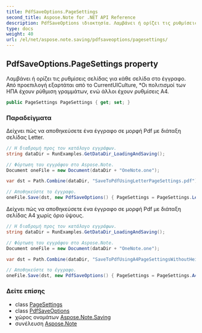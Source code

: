 ```yaml
---
title: PdfSaveOptions.PageSettings
second_title: Aspose.Note for .NET API Reference
description: PdfSaveOptions ιδιοκτησία. Λαμβάνει ή ορίζει τις ρυθμίσεις σελίδας για κάθε σελίδα στο έγγραφο. Από προεπιλογή εξαρτάται από το CurrentUICulture Οι πολιτισμοί των ΗΠΑ έχουν ρύθμιση γραμμάτων ενώ άλλοι έχουν ρυθμίσεις A4.
type: docs
weight: 40
url: /el/net/aspose.note.saving/pdfsaveoptions/pagesettings/
---
```

## PdfSaveOptions.PageSettings property

Λαμβάνει ή ορίζει τις ρυθμίσεις σελίδας για κάθε σελίδα στο έγγραφο. Από προεπιλογή εξαρτάται από το CurrentUICulture, *Οι πολιτισμοί των ΗΠΑ έχουν ρύθμιση γραμμάτων, ενώ άλλοι έχουν ρυθμίσεις A4.

```csharp
public PageSettings PageSettings { get; set; }
```

### Παραδείγματα

Δείχνει πώς να αποθηκεύσετε ένα έγγραφο σε μορφή Pdf με διάταξη σελίδας Letter.

```csharp
// Η διαδρομή προς τον κατάλογο εγγράφων.
string dataDir = RunExamples.GetDataDir_LoadingAndSaving();

// Φόρτωση του εγγράφου στο Aspose.Note.
Document oneFile = new Document(dataDir + "OneNote.one");

var dst = Path.Combine(dataDir, "SaveToPdfUsingLetterPageSettings.pdf");

// Αποθηκεύστε το έγγραφο.
oneFile.Save(dst, new PdfSaveOptions() { PageSettings = PageSettings.Letter });
```

Δείχνει πώς να αποθηκεύσετε ένα έγγραφο σε μορφή Pdf με διάταξη σελίδας Α4 χωρίς όριο ύψους.

```csharp
// Η διαδρομή προς τον κατάλογο εγγράφων.
string dataDir = RunExamples.GetDataDir_LoadingAndSaving();

// Φόρτωση του εγγράφου στο Aspose.Note.
Document oneFile = new Document(dataDir + "OneNote.one");

var dst = Path.Combine(dataDir, "SaveToPdfUsingA4PageSettingsWithoutHeightLimit.pdf");

// Αποθηκεύστε το έγγραφο.
oneFile.Save(dst, new PdfSaveOptions() { PageSettings = PageSettings.A4NoHeightLimit });
```

### Δείτε επίσης

* class [PageSettings](../../pagesettings/)
* class [PdfSaveOptions](../)
* χώρος ονομάτων [Aspose.Note.Saving](../../pdfsaveoptions/)
* συνέλευση [Aspose.Note](../../../)


